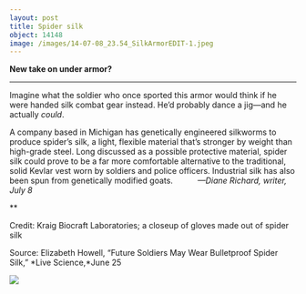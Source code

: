 ```yaml
---
layout: post
title: Spider silk
object: 14148
image: /images/14-07-08_23.54_SilkArmorEDIT-1.jpeg
---
```

**New take on under armor?**

****

Imagine what the soldier who once sported this armor would think if he were handed silk combat gear instead. He’d probably dance a jig—and he actually *could*.

A company based in Michigan has genetically engineered silkworms to produce spider’s silk, a light, flexible material that’s stronger by weight than high-grade steel. Long discussed as a possible protective material, spider silk could prove to be a far more comfortable alternative to the traditional, solid Kevlar vest worn by soldiers and police officers. Industrial silk has also been spun from genetically modified goats.           *—Diane Richard, writer, July 8*

**

Credit: Kraig Biocraft Laboratories; a closeup of gloves made out of spider silk

Source: Elizabeth Howell, “Future Soldiers May Wear Bulletproof Spider Silk,” *Live Science,*June 25

![]({{siteurl.base}}/images/14-07-08_23.54_SilkArmorEDIT-1.jpeg)
